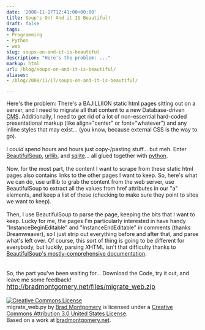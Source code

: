 ```yaml
---
date: '2008-11-17T12:41:00+00:00'
title: Soup's On! And it IS Beautiful!
draft: false
tags:
- Programming
- Python
- web
slug: soups-on-and-it-is-beautiful
description: "Here's the problem: ..."
markup: html
url: /blog/soups-on-and-it-is-beautiful/
aliases:
- /blog/2008/11/17/soups-on-and-it-is-beautiful/

---
```


Here's the problem: There's a BAJILLIION static html pages sitting out on a server, and I need to migrate all that content to a new Database-driven <abbr title="Content Management System">CMS</abbr>.  Additionally, I need to get rid of a lot of non-essential hard-coded presentational markup  (like align="center" or font="whatever") and any inline styles that may exist... (you know, because external CSS is the way to go).<br /><br />I <em>could</em> spend hours and hours just copy-/pasting stuff... but meh.  Enter <a href="http://www.crummy.com/software/BeautifulSoup/">BeautifulSoup</a>, <a href="http://www.python.org/doc/2.5.2/lib/module-urllib.html">urllib</a>, and <a href="http://www.python.org/doc/2.5.2/lib/module-sqlite3.html">sqlite</a>... all glued together with <a href="http://python.org">python</a>.<br /><br />Now, for the most part, the content I want to scrape from these static html pages aIso contains links to the other pages I want to keep.  So, here's what we can do, use urlllib to grab the content from the web server, use BeautifulSoup to extract all the values from href attributes in our "a" elements, and keep a list of these (checking to make sure they point to sites we want to keep).  <br /><br />Then, I use BeautifulSoup to parse the page, keeping the bits that I want to keep.  Lucky for me, the pages I'm particularly interested in have handy "InstanceBeginEditable" and "InstanceEndEditable" in comments (thanks Dreamweaver), so I just strip out everything before and after that, and parse what's left over.  Of course, this sort of thing is going to be different for everybody, but luckily, parsing <em>X</em>HTML isn't that difficulty thanks to <a href="http://www.crummy.com/software/BeautifulSoup/documentation.html">BeautifulSoup's mostly-comprehensive documentation</a>.<br /><br /><br />So, the part you've been waiting for... Download the Code, try it out, and leave me some feedback!<br /><big><a href="http://bradmontgomery.net/files/migrate_web.zip">http://bradmontgomery.net/files/migrate_web.zip</a></big><br /><br /><a rel="license" href="http://creativecommons.org/licenses/by/3.0/us/"><img alt="Creative Commons License" style="border-width:0" src="http://i.creativecommons.org/l/by/3.0/us/80x15.png" /></a><br /><span xmlns:dc="http://purl.org/dc/elements/1.1/" href="http://purl.org/dc/dcmitype/InteractiveResource" property="dc:title" rel="dc:type">migrate_web.py</span> by <a xmlns:cc="http://creativecommons.org/ns#" href="http://bradmontgomery.net/" property="cc:attributionName" rel="cc:attributionURL">Brad Montgomery</a> is licensed under a <a rel="license" href="http://creativecommons.org/licenses/by/3.0/us/">Creative Commons Attribution 3.0 United States License</a>.<br />Based on a work at <a xmlns:dc="http://purl.org/dc/elements/1.1/" href="http://bradmontgomery.net/files/migrate_web.py" rel="dc:source">bradmontgomery.net</a>.<div class="blogger-post-footer"><img width='1' height='1' src='https://blogger.googleusercontent.com/tracker/4123748873183487963-4651340280840269055?l=bradmontgomery.blogspot.com' alt='' /></div>